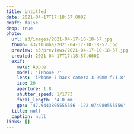 ```yaml
---
title: Untitled
date: 2021-04-17T17:18:57.000Z
draft: false
drop: true
photo:
  url: s3/images/2021-04-17-10-18-57.jpg
  thumb: s3/thumbs/2021-04-17-10-18-57.jpg
  preview: s3/previews/2021-04-17-10-18-57.jpg
  created: 2021-04-17T17:18:57.000Z
  exif:
    make: Apple
    model: 'iPhone 7'
    lens: 'iPhone 7 back camera 3.99mm f/1.8'
    iso: 20
    aperture: 1.8
    shutter_speed: 1/1773
    focal_length: '4.0 mm'
    gps: '47.9443805555556 -122.074980555556'
  title: null
  caption: null
links: []
---
```

